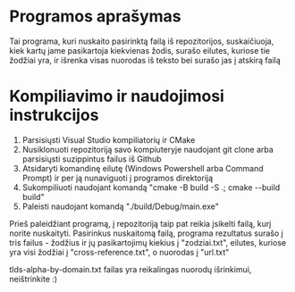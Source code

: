 # Programos aprašymas

Tai programa, kuri nuskaito pasirinktą failą iš repozitorijos, suskaičiuoja, kiek kartų jame pasikartoja kiekvienas žodis, surašo eilutes, kuriose tie žodžiai yra, ir išrenka visas nuorodas iš teksto bei surašo jas į atskirą failą

# Kompiliavimo ir naudojimosi instrukcijos

1. Parsisiųsti Visual Studio kompiliatorių ir CMake
2. Nusiklonuoti repozitoriją savo kompiuteryje naudojant git clone arba parsisiųsti suzippintus failus iš Github
3. Atsidaryti komandinę eilutę (Windows Powershell arba Command Prompt) ir per ją nunaviguoti į programos direktoriją
4. Sukompiliuoti naudojant komandą "cmake -B build -S .; cmake --build build"
5. Paleisti naudojant komandą "./build/Debug/main.exe"

Prieš paleidžiant programą, į repozitoriją taip pat reikia įsikelti failą, kurį norite nuskaityti. Pasirinkus nuskaitomą failą, programa rezultatus surašo į tris failus - žodžius ir jų pasikartojimų kiekius į "zodziai.txt", eilutes, kuriose yra visi žodžiai į "cross-reference.txt", o nuorodas į "url.txt"

tlds-alpha-by-domain.txt failas yra reikalingas nuorodų išrinkimui, neištrinkite :)